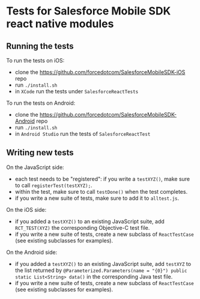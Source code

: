 # Tests for Salesforce Mobile SDK react native modules

## Running the tests

To run the tests on iOS:

- clone the https://github.com/forcedotcom/SalesforceMobileSDK-iOS repo
- run `./install.sh`
- in `XCode` run the tests under `SalesforceReactTests`

To run the tests on Android:

- clone the https://github.com/forcedotcom/SalesforceMobileSDK-Android repo
- run `./install.sh`
- in `Android Studio` run the tests of `SalesforceReactTest`

## Writing new tests

On the JavaScript side:

- each test needs to be "registered": if you write a `testXYZ()`, make sure to call `registerTest(testXYZ);`.
- within the test, make sure to call `testDone()` when the test completes.
- if you write a new suite of tests, make sure to add it to `alltest.js`.

On the iOS side:

- if you added a `testXYZ()` to an existing JavaScript suite, add `RCT_TEST(XYZ)` the corresponding Objective-C test file.
- if you write a new suite of tests, create a new subclass of `ReactTestCase` (see existing subclasses for examples).

On the Android side:

- if you added a `testXYZ()` to an existing JavaScript suite, add `testXYZ` to the list returned by `@Parameterized.Parameters(name = "{0}") public static List<String> data()` in the corresponding Java test file.
- if you write a new suite of tests, create a new subclass of `ReactTestCase` (see existing subclasses for examples).
